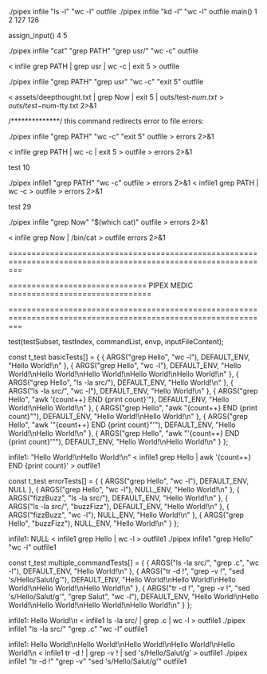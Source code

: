 ./pipex infile "ls -l" "wc -l" outfile
./pipex infile "kd -l" "wc -l" outfile
main()
1
2
127
126

assign_input()
4
5

./pipex infile "cat" "grep PATH" "grep usr/" "wc -c" outfile


< infile grep PATH | grep usr | wc -c | exit 5 >  outfile    

./pipex infile "grep PATH" "grep usr" "wc -c" "exit 5" outfile



< assets/deepthought.txt | grep Now | exit 5 | outs/test-$num.txt > outs/test-$num-tty.txt 2>&1






/**************/ this command redirects error to file errors:

./pipex infile "grep PATH" "wc -c" "exit 5" outfile > errors 2>&1

< infile grep PATH | wc -c | exit 5 > outfile > errors 2>&1





test 10

./pipex infile1 "grep PATH" "wc -c"  outfile > errors 2>&1
< infile1 grep PATH | wc -c >  outfile > errors 2>&1  






test 29

./pipex infile "grep Now" "$(which cat)" outfile > errors 2>&1

< infile grep Now | /bin/cat > outfile errors 2>&1


===============================================================================================================



==============================				PIPEX MEDIC							===============================



===============================================================================================================



test(testSubset, testIndex, commandList, envp, inputFileContent);

const t_test basicTests[] = {
	{ ARGS("grep Hello", "wc -l"), DEFAULT_ENV, "Hello World!\n" },
	{ ARGS("grep Hello", "wc -l"), DEFAULT_ENV, "Hello World!\nHello World!\nHello World!\nHello World!\nHello World!\n" },
	{ ARGS("grep Hello", "ls -la src/"), DEFAULT_ENV, "Hello World!\n" },
	{ ARGS("ls -la src/", "wc -l"), DEFAULT_ENV, "Hello World!\n" },
	{ ARGS("grep Hello", "awk '{count++} END {print count}'"), DEFAULT_ENV, "Hello World!\nHello World!\n" },
	{ ARGS("grep Hello", "awk \"{count++} END {print count}\""), DEFAULT_ENV, "Hello World!\nHello World!\n" },
	{ ARGS("grep Hello", "awk '\"{count++} END {print count}\"'"), DEFAULT_ENV, "Hello World!\nHello World!\n" },
	{ ARGS("grep Hello", "awk \"'{count++} END {print count}'\""), DEFAULT_ENV, "Hello World!\nHello World!\n" }
};

infile1: "Hello World!\nHello World!\n"
< infile1 grep Hello | awk '{count++} END {print count}' > outfile1




const t_test errorTests[] = {
	{ ARGS("grep Hello", "wc -l"), DEFAULT_ENV, NULL },
	{ ARGS("grep Hello", "wc -l"), NULL_ENV, "Hello World!\n" },
	{ ARGS("fizzBuzz", "ls -la src/"), DEFAULT_ENV, "Hello World!\n" },
	{ ARGS("ls -la src/", "buzzFizz"), DEFAULT_ENV, "Hello World!\n" },
	{ ARGS("fizzBuzz", "wc -l"), NULL_ENV, "Hello World!\n" },
	{ ARGS("grep Hello", "buzzFizz"), NULL_ENV, "Hello World!\n" }
};


infile1: NULL
< infile1 grep Hello | wc -l > outfile1
./pipex infile1 "grep Hello" "wc -l" outfile1






const t_test multiple_commandTests[] = {
	{ ARGS("ls -la src/", "grep .c", "wc -l"), DEFAULT_ENV, "Hello World!\n" },
	{ ARGS("tr -d !", "grep -v !", "sed 's/Hello/Salut/g'"), DEFAULT_ENV, "Hello World!\nHello World!\nHello World!\nHello World!\nHello World!\n" },
	{ ARGS("tr -d !", "grep -v !", "sed 's/Hello/Salut/g'", "grep Salut", "wc -l"), DEFAULT_ENV, "Hello World!\nHello World!\nHello World!\nHello World!\nHello World!\n" }
};




infile1: Hello World!\n
< infile1 ls -la src/ | grep .c | wc -l > outfile1
./pipex infile1 "ls -la src/" "grep .c" "wc -l" outfile1



infile1: Hello World!\nHello World!\nHello World!\nHello World!\nHello World!\n
< infile1 tr -d ! | grep -v ! | sed 's/Hello/Salut/g' > outfile1
./pipex infile1 "tr -d !" "grep -v" "sed 's/Hello/Salut/g'" outfile1
